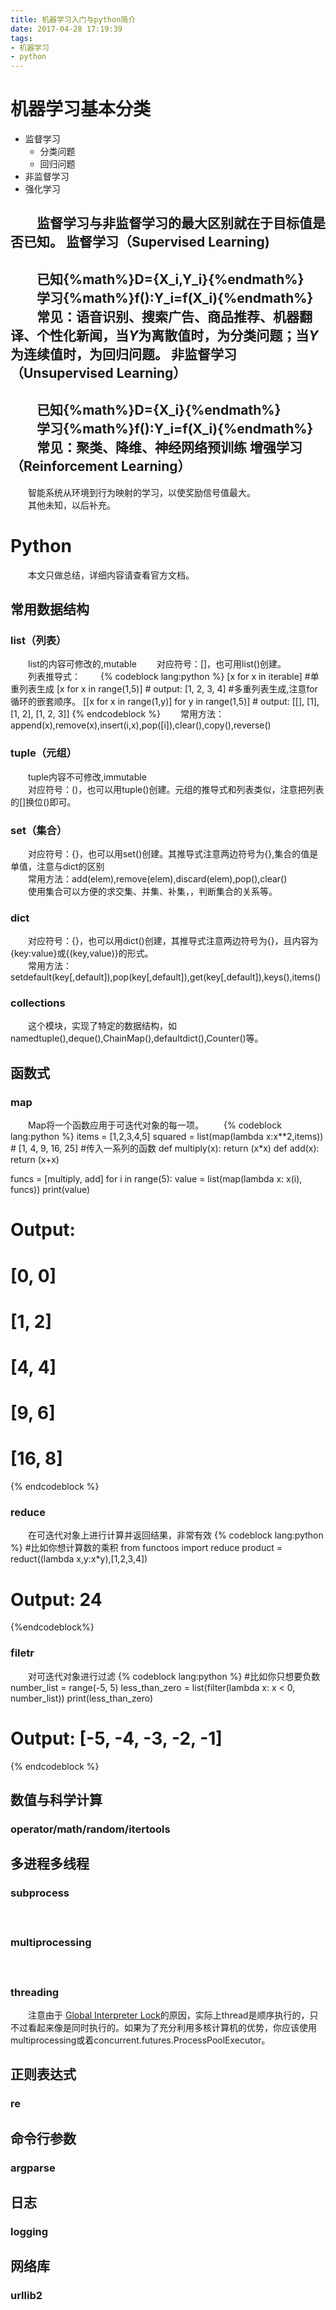 ```yaml
---
title: 机器学习入门与python简介
date: 2017-04-28 17:19:39
tags:
- 机器学习
- python
---
```


机器学习基本分类
==========
* 监督学习
    * 分类问题
    * 回归问题
* 非监督学习
* 强化学习

　　监督学习与非监督学习的最大区别就在于目标值是否已知。
监督学习（Supervised Learning)
--------
　　已知{%math%}D=\{X_i,Y_i\}{%endmath%}  
　　学习{%math%}f():Y_i=f(X_i){%endmath%}  
　　常见：语音识别、搜索广告、商品推荐、机器翻译、个性化新闻，当$Y$为离散值时，为分类问题；当$Y$为连续值时，为回归问题。
非监督学习（Unsupervised Learning）
--------
　　已知{%math%}D=\{X_i\}{%endmath%}  
　　学习{%math%}f():Y_i=f(X_i){%endmath%}  
　　常见：聚类、降维、神经网络预训练
增强学习（Reinforcement Learning）
--------
　　智能系统从环境到行为映射的学习，以使奖励信号值最大。  
　　其他未知，以后补充。
　　
# Python
　　本文只做总结，详细内容请查看官方文档。
## 常用数据结构
### list（列表）
　　list的内容可修改的,mutable
　　对应符号：[]，也可用list()创建。   
　　列表推导式：
　　{% codeblock lang:python %}
[x for x in iterable] 
#单重列表生成
[x for x in range(1,5)] # output: [1, 2, 3, 4]
#多重列表生成,注意for循环的嵌套顺序。
[[x for x in range(1,y)] for y in range(1,5)] # output: [[], [1], [1, 2], [1, 2, 3]]
{% endcodeblock %}
　　常用方法：append(x),remove(x),insert(i,x),pop([i]),clear(),copy(),reverse()
### tuple（元组）
　　tuple内容不可修改,immutable  
　　对应符号：()，也可以用tuple()创建。元组的推导式和列表类似，注意把列表的[]换位()即可。
### set（集合）
　　对应符号：{}，也可以用set()创建。其推导式注意两边符号为{},集合的值是单值，注意与dict的区别  
　　常用方法：add(elem),remove(elem),discard(elem),pop(),clear()  
　　使用集合可以方便的求交集、并集、补集，，判断集合的关系等。
### dict
　　对应符号：{}，也可以用dict()创建，其推导式注意两边符号为{}，且内容为{key:value}或{(key,value)}的形式。  
　　常用方法：setdefault(key[,default]),pop(key[,default]),get(key[,default]),keys(),items()
### collections
　　这个模块，实现了特定的数据结构，如namedtuple(),deque(),ChainMap(),defaultdict(),Counter()等。
## 函数式
### map
　　Map将一个函数应用于可迭代对象的每一项。
　　{% codeblock  lang:python  %}
items = [1,2,3,4,5]
squared = list(map(lambda x:x**2,items)) # [1, 4, 9, 16, 25]
#传入一系列的函数
def multiply(x):
    return (x*x)
def add(x):
    return (x+x)

funcs = [multiply, add]
for i in range(5):
    value = list(map(lambda x: x(i), funcs))
    print(value)

# Output:
# [0, 0]
# [1, 2]
# [4, 4]
# [9, 6]
# [16, 8]
{% endcodeblock %}
### reduce
　　在可迭代对象上进行计算并返回结果，非常有效
{% codeblock  lang:python  %}
#比如你想计算数的乘积
from functoos import reduce
product = reduct((lambda x,y:x*y),[1,2,3,4])
# Output: 24
{%endcodeblock%}
### filetr
　　对可迭代对象进行过滤
{% codeblock lang:python  %}
#比如你只想要负数
number_list = range(-5, 5)
less_than_zero = list(filter(lambda x: x < 0, number_list))
print(less_than_zero)
# Output: [-5, -4, -3, -2, -1]
{% endcodeblock %}
## 数值与科学计算
### operator/math/random/itertools
## 多进程多线程
### subprocess
　　
### multiprocessing
　　
### threading
　　注意由于 [Global Interpreter Lock](https://docs.python.org/3/glossary.html#term-global-interpreter-lock "全局锁问题")的原因，实际上thread是顺序执行的，只不过看起来像是同时执行的。如果为了充分利用多核计算机的优势，你应该使用multiprocessing或着concurrent.futures.ProcessPoolExecutor。 
## 正则表达式
### re
## 命令行参数
### argparse
## 日志
### logging
## 网络库
### urllib2
